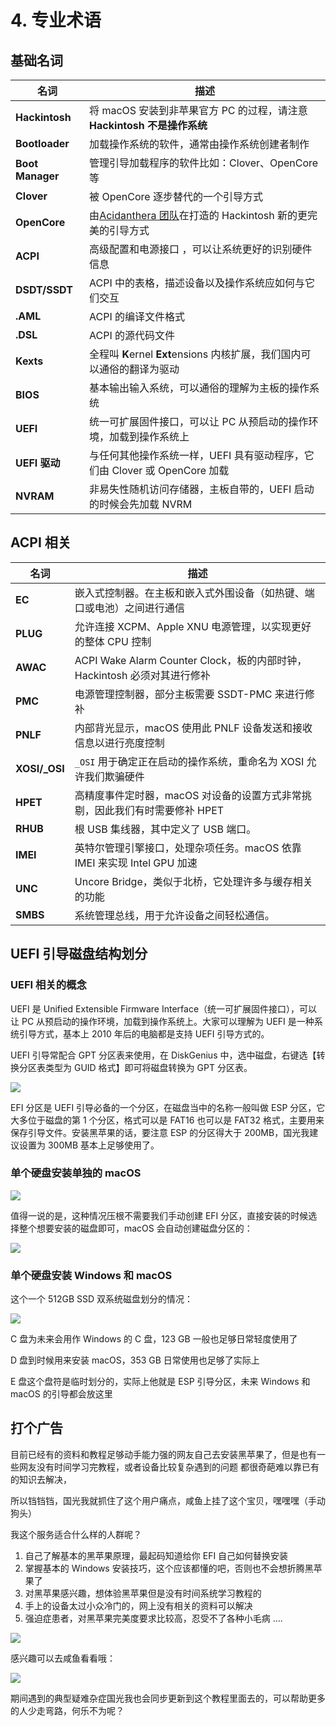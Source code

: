 # 4. 专业术语

## 基础名词

| 名词             | 描述                                                         |
| ---------------- | ------------------------------------------------------------ |
| **Hackintosh**   | 将 macOS 安装到非苹果官方 PC 的过程，请注意**Hackintosh 不是操作系统** |
| **Bootloader**   | 加载操作系统的软件，通常由操作系统创建者制作                 |
| **Boot Manager** | 管理引导加载程序的软件比如：Clover、OpenCore 等              |
| **Clover**       | 被 OpenCore 逐步替代的一个引导方式                           |
| **OpenCore**     | 由[Acidanthera 团队](https://github.com/acidanthera)在打造的 Hackintosh 新的更完美的引导方式 |
| **ACPI**         | 高级配置和电源接口 ，可以让系统更好的识别硬件信息            |
| **DSDT/SSDT**    | ACPI 中的表格，描述设备以及操作系统应如何与它们交互          |
| **.AML**         | ACPI 的编译文件格式                                          |
| **.DSL**         | ACPI 的源代码文件                                            |
| **Kexts**        | 全程叫  **K**ernel **Ext**ensions 内核扩展，我们国内可以通俗的翻译为驱动 |
| **BIOS**         | 基本输出输入系统，可以通俗的理解为主板的操作系统             |
| **UEFI**         | 统一可扩展固件接口，可以让 PC 从预启动的操作环境，加载到操作系统上 |
| **UEFI 驱动**    | 与任何其他操作系统一样，UEFI 具有驱动程序，它们由 Clover 或 OpenCore 加载 |
| **NVRAM**        | 非易失性随机访问存储器，主板自带的，UEFI 启动的时候会先加载 NVRM |

## ACPI 相关

| 名词          | 描述                                                         |
| ------------- | ------------------------------------------------------------ |
| **EC**        | 嵌入式控制器。在主板和嵌入式外围设备（如热键、端口或电池）之间进行通信 |
| **PLUG**      | 允许连接 XCPM、Apple XNU 电源管理，以实现更好的整体 CPU 控制 |
| **AWAC**      | ACPI Wake Alarm Counter Clock，板的内部时钟，Hackintosh 必须对其进行修补 |
| **PMC**       | 电源管理控制器，部分主板需要 SSDT-PMC 来进行修补             |
| **PNLF**      | 内部背光显示，macOS 使用此 PNLF 设备发送和接收信息以进行亮度控制 |
| **XOSI/_OSI** | `_OSI` 用于确定正在启动的操作系统，重命名为 XOSI 允许我们欺骗硬件 |
| **HPET**      | 高精度事件定时器，macOS 对设备的设置方式非常挑剔，因此我们有时需要修补 HPET |
| **RHUB**      | 根 USB 集线器，其中定义了 USB 端口。                         |
| **IMEI**      | 英特尔管理引擎接口，处理杂项任务。macOS 依靠 IMEI 来实现 Intel GPU 加速 |
| **UNC**       | Uncore Bridge，类似于北桥，它处理许多与缓存相关的功能        |
| **SMBS**      | 系统管理总线，用于允许设备之间轻松通信。                     |

## UEFI 引导磁盘结构划分

### UEFI 相关的概念

UEFI 是 Unified Extensible Firmware Interface（统一可扩展固件接口），可以让 PC 从预启动的操作环境，加载到操作系统上。大家可以理解为 UEFI 是一种系统引导方式，基本上 2010 年后的电脑都是支持 UEFI 引导方式的。

UEFI 引导常配合 GPT 分区表来使用，在 DiskGenius 中，选中磁盘，右键选【转换分区表类型为 GUID 格式】即可将磁盘转换为 GPT 分区表。

![](https://image.3001.net/images/20210916/16317486851257.png) 

EFI 分区是 UEFI 引导必备的一个分区，在磁盘当中的名称一般叫做 ESP 分区，它大多位于磁盘的第 1 个分区，格式可以是 FAT16 也可以是 FAT32 格式，主要用来保存引导文件。安装黑苹果的话，要注意 ESP 的分区得大于 200MB，国光我建议设置为 300MB 基本上足够使用了。

### 单个硬盘安装单独的 macOS

![](https://image.3001.net/images/20210916/1631749573321.png) 

值得一说的是，这种情况压根不需要我们手动创建 EFI 分区，直接安装的时候选择整个想要安装的磁盘即可，macOS 会自动创建磁盘分区的：

![](https://image.3001.net/images/20210916/1631749592979.jpg)

### 单个硬盘安装 Windows 和 macOS

这个一个 512GB SSD 双系统磁盘划分的情况：

![](https://image.3001.net/images/20210921/16322081893942.jpg)

C 盘为未来会用作 Windows 的 C 盘，123 GB 一般也足够日常轻度使用了

D 盘到时候用来安装 macOS，353 GB 日常使用也足够了实际上

E 盘这个盘符是临时划分的，实际上他就是 ESP 引导分区，未来 Windows 和 macOS 的引导都会放这里

## 打个广告

目前已经有的资料和教程足够动手能力强的网友自己去安装黑苹果了，但是也有一些网友没有时间学习完教程，或者设备比较复杂遇到的问题
都很奇葩难以靠已有的知识去解决，

所以铛铛铛，国光我就抓住了这个用户痛点，咸鱼上挂了这个宝贝，嘿嘿嘿（手动狗头）

我这个服务适合什么样的人群呢？

1. 自己了解基本的黑苹果原理，最起码知道给你 EFI 自己如何替换安装
2. 掌握基本的 Windows 安装技巧，这个应该都懂的吧，否则也不会想折腾黑苹果了
3. 对黑苹果感兴趣，想体验黑苹果但是没有时间系统学习教程的
4. 手上的设备太过小众冷门的，网上没有相关的资料可以解决
5. 强迫症患者，对黑苹果完美度要求比较高，忍受不了各种小毛病
   ....

![](https://image.3001.net/images/20220319/16476611133376.png) 

感兴趣可以去咸鱼看看哦：

![](https://image.3001.net/images/20220319/16476612238377.jpg) 

期间遇到的典型疑难杂症国光我也会同步更新到这个教程里面去的，可以帮助更多的人少走弯路，何乐不为呢？
